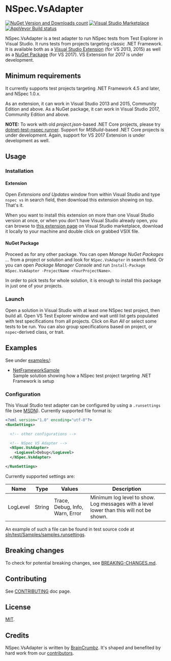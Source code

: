 # NSpec.VsAdapter

[![NuGet Version and Downloads count](https://buildstats.info/nuget/NSpec.VsAdapter)](https://www.nuget.org/packages/NSpec.VsAdapter) 
[![Visual Studio Marketplace](https://vsmarketplacebadge.apphb.com/version-short/BrainCrumbz.NSpecVSAdapter.svg)](https://marketplace.visualstudio.com/items?itemName=BrainCrumbz.NSpecVSAdapter) 
[![AppVeyor Build status](https://ci.appveyor.com/api/projects/status/5mmtg044ds5xx8xr/branch/master?svg=true)](https://ci.appveyor.com/project/BrainCrumbz/nspec-vsadapter/branch/master)

NSpec.VsAdapter is a test adapter to run NSpec tests from Test Explorer in 
Visual Studio. It runs tests from projects targeting classic .NET Framework. 
It is available both as a [Visual Studio Extension](https://marketplace.visualstudio.com/items?itemName=BrainCrumbz.NSpecVSAdapter) 
(for VS 2013, 2015) as well as a [NuGet Package](https://www.nuget.org/packages/NSpec.VsAdapter) 
(for VS 2017). VS Extension for 2017 is under development.

## Minimum requirements

It currently supports test projects targeting .NET Framework 4.5 and later, and 
NSpec 1.0.x.

As an extension, it can work in Visual Studio 2013 and 2015, Community 
Edition and above. As a NuGet package, it can work in Visual Studio 2017, 
Community Edition and above.

**NOTE:** To work with old *project.json*-based .NET Core projects, please try 
[dotnet-test-nspec runner](https://www.nuget.org/packages/dotnet-test-nspec). 
Support for *MSBuild*-based .NET Core projects is under development. 
Again, support for VS 2017 Extension is under development as well.

## Usage

### Installation

#### Extension

Open *Extensions and Updates* window from within Visual Studio and type 
`nspec vs` in search field, then download this extension showing on top. 
That's it.

When you want to install this extension on more than one Visual Studio version 
at once, or when you don't have Visual Studio already open, you can browse to 
[this extension page](https://marketplace.visualstudio.com/items?itemName=BrainCrumbz.NSpecVSAdapter) 
on Visual Studio marketplace, download it locally to your machine and double 
click on grabbed VSIX file.

#### NuGet Package

Proceed as for any other package. You can open *Manage NuGet Packages ...* 
from a project or solution and look for `NSpec.VsAdapter` in search field. 
Or you can open *Package Manager Console* and run `Install-Package NSpec.VsAdapter -ProjectName <YourProjectName>`.

In order to pick tests for whole solution, it is enough to install this package 
in just one of your projects.

### Launch

Open a solution in Visual Studio with at least one NSpec test project, then 
build all. Open VS Test Explorer window and wait until list gets populated 
with test specifications from all projects. Click on *Run All* or select some 
tests to be run. You can also group specifications based on project, or 
`nspec`-derived class, or trait.

## Examples

See under [examples/](./examples):

- [NetFrameworkSample](./examples/NetFrameworkSample)  
Sample solution showing how a NSpec test project targeting .NET Framework is setup

### Configuration

This Visual Studio test adapter can be configured by using a `.runsettings` 
file (see [MSDN](https://msdn.microsoft.com/en-us/library/jj635153.aspx)). 
Currently supported file format is:

```xml
<?xml version="1.0" encoding="utf-8"?>
<RunSettings>

  <!-- other configurations -->

  <!-- NSpec VS Adapter -->
  <NSpec.VsAdapter>
    <LogLevel>Debug</LogLevel>
  </NSpec.VsAdapter>

</RunSettings>
```

Currently supported settings are:

| Name | Type | Values | Description |
|------|------|--------|-------------|
| LogLevel | String | Trace, Debug, Info, Warn, Error | Minimum log level to show. Log messages with a level lower than this will not be shown. |

An example of such a file can be found in test source code at [sln/test/Samples/samples.runsettings](./sln/test/Samples/samples.runsettings).

## Breaking changes

To check for potential breaking changes, see [BREAKING-CHANGES.md](./BREAKING-CHANGES.md).

## Contributing

See [CONTRIBUTING](./CONTRIBUTING.md) doc page.

## License

[MIT](./LICENSE.txt).

## Credits

NSpec.VsAdapter is written by [BrainCrumbz](http://www.braincrumbz.com). It's shaped and
benefited by hard work from our [contributors](https://github.com/nspec/NSpec.VsAdapter/contributors).
